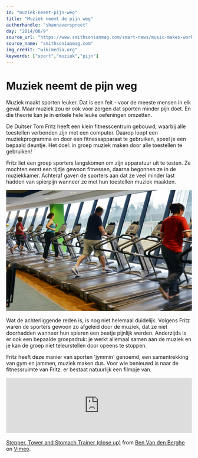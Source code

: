 ```yaml
---
id: "muziek-neemt-pijn-weg"
title: "Muziek neemt de pijn weg"
authorhandle: "shannaverspreet"
day: "2014/08/9"
source_url: "https://www.smithsonianmag.com/smart-news/music-makes-working-out-hurt-less-1969786/"
source_name: "smithsonianmag.com"
img_credit: "wikimedia.org"
keywords: ["sport","muziek","pijn"]
---
```

# Muziek neemt de pijn weg
Muziek maakt sporten leuker. Dat is een feit - voor de meeste mensen in elk geval. Maar muziek zou er ook voor zorgen dat sporten minder pijn doet. En die theorie kan je in enkele hele leuke oefeningen omzetten.

De Duitser Tom Fritz heeft een klein fitnesscentrum gebouwd, waarbij alle toestellen verbonden zijn met een computer. Daarop loopt een muziekprogramma en door een fitnessapparaat te gebruiken, speel je een bepaald deuntje. Het doel: in groep muziek maken door alle toestellen te gebruiken!

Fritz liet een groep sporters langskomen om zijn apparatuur uit te testen. Ze mochten eerst een tijdje gewoon fitnessen, daarna begonnen ze in de muziekkamer. Achteraf gaven de sporters aan dat ze veel minder last hadden van spierpijn wanneer ze met hun toestellen muziek maakten.

![wikimedia.org](2.jpg "Credit: wikimedia.org")

Wat de achterliggende reden is, is nog niet helemaal duidelijk. Volgens Fritz waren de sporters gewoon zo afgeleid door de muziek, dat ze niet doorhadden wanneer hun spieren een beetje pijnlijk werden. Anderzijds is er ook een bepaalde groepsdruk: je werkt allemaal samen aan de muziek en je kan de groep niet teleurstellen door opeens te stoppen.

Fritz heeft deze manier van sporten 'jymmin' genoemd, een samentrekking van gym en jammen, muziek maken dus. Voor wie benieuwd is naar de fitnessruimte van Fritz: er bestaat natuurlijk een filmpje van.

<iframe src="https://player.vimeo.com/video/55720139" width="100%" frameborder="0" webkitallowfullscreen mozallowfullscreen allowfullscreen></iframe><p><a href="https://vimeo.com/55720139">Stepper, Tower and Stomach Trainer (close up)</a> from <a href="https://vimeo.com/benvandenberghe">Ben Van den Berghe</a> on <a href="https://vimeo.com">Vimeo</a>.</p>